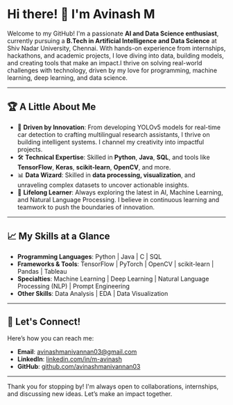 # Hi there! 👋 I'm Avinash M

Welcome to my GitHub! I'm a passionate **AI and Data Science enthusiast**, currently pursuing a **B.Tech in Artificial Intelligence and Data Science** at Shiv Nadar University, Chennai. With hands-on experience from internships, hackathons, and academic projects, I love diving into data, building models, and creating tools that make an impact.I thrive on solving real-world challenges with technology, driven by my love for programming, machine learning, deep learning, and data science.

---

## 🏆 A Little About Me
- 🚀 **Driven by Innovation**: From developing YOLOv5 models for real-time car detection to crafting multilingual research assistants, I thrive on building intelligent systems. I channel my creativity into impactful projects.
- 🛠️ **Technical Expertise**: Skilled in **Python**, **Java**, **SQL**, and tools like **TensorFlow**, **Keras**, **scikit-learn**, **OpenCV**, and more.
- 📊 **Data Wizard**: Skilled in **data processing, visualization**, and unraveling complex datasets to uncover actionable insights. 
- 🌱 **Lifelong Learner**: Always exploring the latest in AI, Machine Learning, and Natural Language Processing. I believe in continuous learning and teamwork to push the boundaries of innovation. 


---

## 📈 My Skills at a Glance
- **Programming Languages**: Python | Java | C | SQL
- **Frameworks & Tools**: TensorFlow | PyTorch | OpenCV | scikit-learn | Pandas | Tableau
- **Specialties**: Machine Learning | Deep Learning | Natural Language Processing (NLP) | Prompt Engineering
- **Other Skills**: Data Analysis | EDA | Data Visualization

---


## 💬 Let's Connect!
Here’s how you can reach me:
- **Email**: [avinashmanivannan03@gmail.com](mailto:avinashmanivannan03@gmail.com)
- **LinkedIn**: [linkedin.com/in/m-avinash](https://www.linkedin.com/in/m-avinash/)
- **GitHub**: [github.com/avinashmanivannan03](https://github.com/avinashmanivannan03)

---

Thank you for stopping by! I'm always open to collaborations, internships, and discussing new ideas. Let’s make an impact together. 
